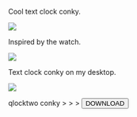 Cool text clock conky.

<img src="https://skandyns.github.io/img/qlocktwo-conky.png"/>

Inspired by the watch.

<img src="https://skandyns.github.io/img/qlocktwo-watch.jpg"/>

Text clock conky on my desktop.

<img src="https://skandyns.github.io/img/qlocktwo-conky-desktop.png"/>

qlocktwo conky >  >  > <a href="https://github.com/skandyns/qlocktwo-conky" target="_blank"><button class="button-download pure-button">DOWNLOAD</button></a>

